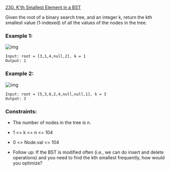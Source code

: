 [230. K'th Smallest Element in a BST](https://leetcode.com/problems/kth-smallest-element-in-a-bst/description/)

Given the root of a binary search tree, and an integer k, return the kth smallest value (1-indexed) of all the values of the nodes in the tree.


### Example 1:
![img](https://assets.leetcode.com/uploads/2021/01/28/kthtree1.jpg)
```text
Input: root = [3,1,4,null,2], k = 1
Output: 1
```
### Example 2:
![img](https://assets.leetcode.com/uploads/2021/01/28/kthtree2.jpg)
```text
Input: root = [5,3,6,2,4,null,null,1], k = 3
Output: 3
```
 

### Constraints:

* The number of nodes in the tree is n.
* 1 <= k <= n <= 104
* 0 <= Node.val <= 104
 

* Follow up: If the BST is modified often (i.e., we can do insert and delete operations) and you need to find the kth smallest frequently, how would you optimize?
